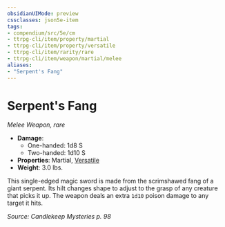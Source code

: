 ```yaml
---
obsidianUIMode: preview
cssclasses: json5e-item
tags:
- compendium/src/5e/cm
- ttrpg-cli/item/property/martial
- ttrpg-cli/item/property/versatile
- ttrpg-cli/item/rarity/rare
- ttrpg-cli/item/weapon/martial/melee
aliases: 
- "Serpent's Fang"
---
```

# Serpent's Fang
*Melee Weapon, rare*  

- **Damage**:
  - One-handed: 1d8 S
  - Two-handed: 1d10 S
- **Properties**: Martial, [Versatile](/3-Mechanics/CLI/rules/item-properties.md#Versatile)
- **Weight**: 3.0 lbs.

This single-edged magic sword is made from the scrimshawed fang of a giant serpent. Its hilt changes shape to adjust to the grasp of any creature that picks it up. The weapon deals an extra `1d10` poison damage to any target it hits.

*Source: Candlekeep Mysteries p. 98*